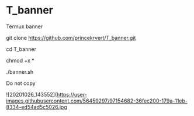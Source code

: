 # T_banner
Termux banner 

git clone https://github.com/princekrvert/T_banner.git

cd T_banner

chmod +x *

./banner.sh




Do not copy





![20201026_143552](https://user-images.githubusercontent.com/56459297/97154682-36fec200-179a-11eb-8334-ed54ad5c5026.jpg

